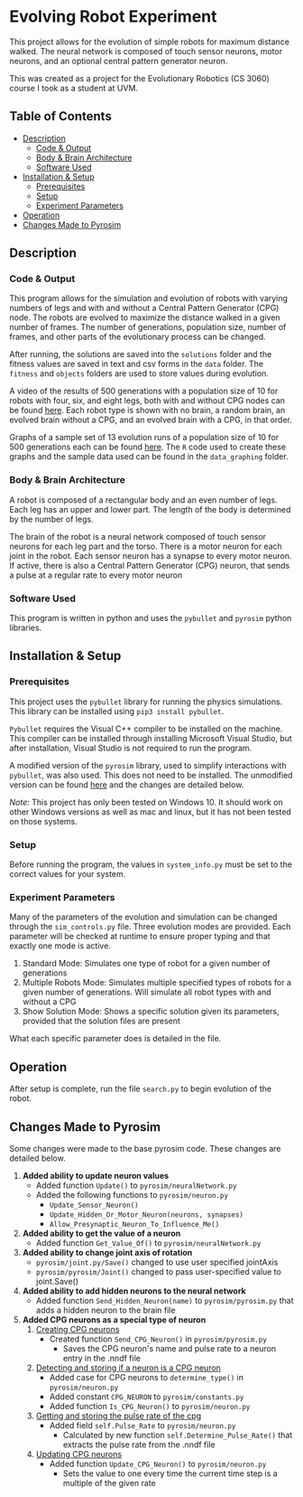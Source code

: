 # Evolving Robot Experiment
This project allows for the evolution of simple robots for maximum distance walked. 
The neural network is composed of touch sensor neurons, motor neurons, and an optional central pattern generator neuron.

This was created as a project for the Evolutionary Robotics (CS 3060) course I took as a student at UVM.

## Table of Contents
* [Description](#description)
  * [Code & Output](#code--output)
  * [Body & Brain Architecture](#body--brain-architecture)
  * [Software Used](#software-used)
* [Installation & Setup](#installation--setup)
  * [Prerequisites](#prerequisites)
  * [Setup](#setup)
  * [Experiment Parameters](#experiment-parameters)
* [Operation](#operation)
* [Changes Made to Pyrosim](#changes-made-to-pyrosim)

## Description
### Code & Output
This program allows for the simulation and evolution of robots with varying numbers of legs and with and without a
    Central Pattern Generator (CPG) node. 
The robots are evolved to maximize the distance walked in a given number of frames.
The number of generations, population size, number of frames, and other parts of the evolutionary process can be changed.

After running, the solutions are saved into the `solutions` folder and the fitness values are saved in text and
    csv forms in the `data` folder. The `fitness` and `objects` folders are used to store values during evolution. 

A video of the results of 500 generations with a population size of 10 for robots with four, six, and eight legs, 
    both with and without CPG nodes can be found [here](https://youtu.be/lEm_uFRQmVk).
Each robot type is shown with no brain, a random brain, an evolved brain without a CPG, and an evolved brain with a CPG, 
    in that order.

Graphs of a sample set of 13 evolution runs of a population size of 10 for 500 generations each can be found 
    [here](data_graphing/fitness_graphs.pdf).
The `R` code used to create these graphs and the sample data used can be found in the `data_graphing` folder.

### Body & Brain Architecture
A robot is composed of a rectangular body and an even number of legs.
Each leg has an upper and lower part.
The length of the body is determined by the number of legs.

The brain of the robot is a neural network composed of touch sensor neurons for each leg part and the torso.
There is a motor neuron for each joint in the robot. 
Each sensor neuron has a synapse to every motor neuron.
If active, there is also a Central Pattern Generator (CPG) neuron, that sends a pulse at a regular rate to every motor neuron

### Software Used
This program is written in python and uses the `pybullet` and `pyrosim` python libraries.

## Installation & Setup
### Prerequisites
This project uses the `pybullet` library for running the physics simulations.
This library can be installed using `pip3 install pybullet`.

`Pybullet` requires the Visual C++ compiler to be installed on the machine. 
This compiler can be installed through installing Microsoft Visual Studio, but after installation, 
    Visual Studio is not required to run the program.

A modified version of the `pyrosim` library, used to simplify interactions with `pybullet`, was also used.
This does not need to be installed. 
The unmodified version can be found [here](https://github.com/jbongard/pyrosim) and the changes are detailed below.

<i>Note:</i> This project has only been tested on Windows 10. 
It should work on other Windows versions as well as mac and linux, but it has not been tested on those systems.

### Setup
Before running the program, the values in `system_info.py` must be set to the correct values for your system.

### Experiment Parameters
Many of the parameters of the evolution and simulation can be changed through the `sim_controls.py` file. 
Three evolution modes are provided.
Each parameter will be checked at runtime to ensure proper typing and that exactly one mode is active.

1. Standard Mode: Simulates one type of robot for a given number of generations
2. Multiple Robots Mode: Simulates multiple specified types of robots for a given number of generations.
      Will simulate all robot types with and without a CPG
3. Show Solution Mode: Shows a specific solution given its parameters, provided that the solution files are present

What each specific parameter does is detailed in the file.

## Operation
After setup is complete, run the file `search.py` to begin evolution of the robot.

## Changes Made to Pyrosim
Some changes were made to the base pyrosim code. These changes are detailed below.

1. <b>Added ability to update neuron values</b>
   - Added function `Update()` to `pyrosim/neuralNetwork.py`
   - Added the following functions to `pyrosim/neuron.py`
     - `Update_Sensor_Neuron()`
     - `Update_Hidden_Or_Motor_Neuron(neurons, synapses)`
     - `Allow_Presynaptic_Neuron_To_Influence_Me()`
2. <b>Added ability to get the value of a neuron</b>
   - Added function `Get_Value_Of()` to `pyrosim/neuralNetwork.py`
3. <b>Added ability to change joint axis of rotation</b>
   - `pyrosim/joint.py/Save()` changed to use user specified jointAxis
   - `pyrosim/pyrosim/Joint()` changed to pass user-specified value to joint.Save()
4. <b>Added ability to add hidden neurons to the neural network</b>
   - Added function `Send_Hidden_Neuron(name)` to `pyrosim/pyrosim.py` that adds a hidden neuron to the brain file
5. <b>Added CPG neurons as a special type of neuron</b>
   1. <u>Creating CPG neurons</u>
      - Created function `Send_CPG_Neuron()` in `pyrosim/pyrosim.py`
        - Saves the CPG neuron's name and pulse rate to a neuron entry in the .nndf file
   2. <u>Detecting and storing if a neuron is a CPG neuron</u>
      - Added case for CPG neurons to `determine_type()` in `pyrosim/neuron.py`
      - Added constant `CPG_NEURON` to `pyrosim/constants.py`
      - Added function `Is_CPG_Neuron()` to `pyrosim/neuron.py`
   3. <u>Getting and storing the pulse rate of the cpg</u>
      - Added field `self.Pulse_Rate` to `pyrosim/neuron.py`
        - Calculated by new function `self.Determine_Pulse_Rate()` that extracts the pulse rate from the .nndf file
   4. <u>Updating CPG neurons</u>
      - Added function `Update_CPG_Neuron()` to `pyrosim/neuron.py`
        - Sets the value to one every time the current time step is a multiple of the given rate
      